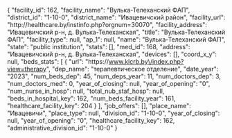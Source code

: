 {
    "facility_id": 162,
    "facility_name": "Вулька-Телеханский ФАП",
    "district_id": "1-10-0",
    "district_name": "Ивацевичский район",
    "facility_url": "http:\/\/healthcare.by\/instinfo.php?orgnum=30070",
    "facility_address": "Ивацевичский р-н, д. Вулька-Телеханская",
    "title": "Вулька-Телеханский ФАП",
    "facility_type": null,
    "ap_1": null,
    "name": "Вулька-Телеханский ФАП",
    "state": "public institution",
    "stats": [],
    "med_id": 168,
    "address": "Ивацевичский р-н, д. Вулька-Телеханская",
    "devices": [],
    "coord_x_y": null,
    "beds_stats": [
        {
            "url": "https:\/\/www.klcrb.by\/index.php?view=therapy",
            "dep_name": "терапевтическое отделение",
            "date_year": "2023",
            "num_beds_dep": 45,
            "num_deps_year": 11,
            "num_doctors_dep": 3,
            "num_doctors_med": 0,
            "year_of_closing": null,
            "year_of_opening": "0",
            "num_nurse_in_hosp": null,
            "total_nub_staf_hosp": null,
            "beds_in_hospital_key": 162,
            "num_beds_facility_year": 161,
            "healthcare_facility_key": 204
        }
    ],
    "job_offers": [],
    "place_name": "Ивацевичи",
    "place_type": null,
    "division_id": "1-10-0",
    "year_of_closing": null,
    "year_of_opening": "0",
    "healthcare_facility_key": 162,
    "administrative_division_id": "1-10-0"
}